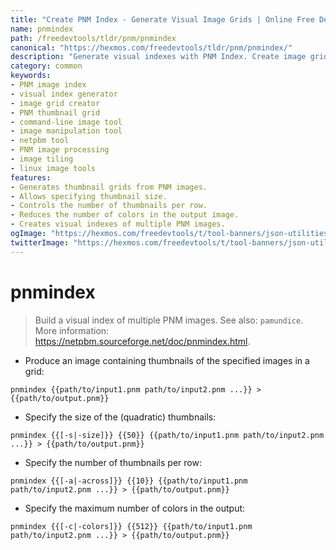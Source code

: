 ```yaml
---
title: "Create PNM Index - Generate Visual Image Grids | Online Free DevTools by Hexmos"
name: pnmindex
path: /freedevtools/tldr/pnm/pnmindex
canonical: "https://hexmos.com/freedevtools/tldr/pnm/pnmindex/"
description: "Generate visual indexes with PNM Index. Create image grids from PNM files using command line options. Free online tool, no registration required."
category: common
keywords:
- PNM image index
- visual index generator
- image grid creator
- PNM thumbnail grid
- command-line image tool
- image manipulation tool
- netpbm tool
- PNM image processing
- image tiling
- linux image tools
features:
- Generates thumbnail grids from PNM images.
- Allows specifying thumbnail size.
- Controls the number of thumbnails per row.
- Reduces the number of colors in the output image.
- Creates visual indexes of multiple PNM images.
ogImage: "https://hexmos.com/freedevtools/t/tool-banners/json-utilities-banner.png"
twitterImage: "https://hexmos.com/freedevtools/t/tool-banners/json-utilities-banner.png"
---
```


# pnmindex

> Build a visual index of multiple PNM images.
> See also: `pamundice`.
> More information: <https://netpbm.sourceforge.net/doc/pnmindex.html>.

- Produce an image containing thumbnails of the specified images in a grid:

`pnmindex {{path/to/input1.pnm path/to/input2.pnm ...}} > {{path/to/output.pnm}}`

- Specify the size of the (quadratic) thumbnails:

`pnmindex {{[-s|-size]}} {{50}} {{path/to/input1.pnm path/to/input2.pnm ...}} > {{path/to/output.pnm}}`

- Specify the number of thumbnails per row:

`pnmindex {{[-a|-across]}} {{10}} {{path/to/input1.pnm path/to/input2.pnm ...}} > {{path/to/output.pnm}}`

- Specify the maximum number of colors in the output:

`pnmindex {{[-c|-colors]}} {{512}} {{path/to/input1.pnm path/to/input2.pnm ...}} > {{path/to/output.pnm}}`
